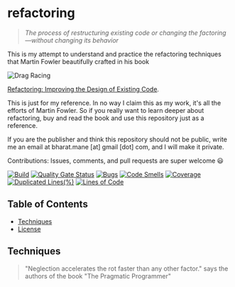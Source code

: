# refactoring
>*The process of restructuring existing code or changing the factoring—without changing its behavior*

This is my attempt to understand and practice the refactoring techniques that Martin Fowler beautifully crafted in his book 

![Drag Racing](https://martinfowler.com/books/refact2.jpg) 

[Refactoring: Improving the Design of Existing Code](https://martinfowler.com/books/refactoring.html). 

This is just for my reference. In no way I claim this as my work, it's all the efforts of Martin Fowler. So if you really want to learn deeper about refactoring, buy and read the book and use this repository just as a reference.

If you are the publisher and think this repository should not be public, write me an email at bharat.mane [at] gmail [dot] com, and I will make it private.

Contributions: Issues, comments, and pull requests are super welcome 😃


[![Build](https://github.com/bharatmane/refactoring/actions/workflows/build.yml/badge.svg)](https://github.com/bharatmane/refactoring/actions/workflows/build.yml)
[![Quality Gate Status](https://sonarcloud.io/api/project_badges/measure?project=bharatmane_refactoring&metric=alert_status)](https://sonarcloud.io/dashboard?id=bharatmane_refactoring)
[![Bugs](https://sonarcloud.io/api/project_badges/measure?project=bharatmane_refactoring&metric=bugs)](https://sonarcloud.io/dashboard?id=bharatmane_refactoring)
[![Code Smells](https://sonarcloud.io/api/project_badges/measure?project=bharatmane_refactoring&metric=code_smells)](https://sonarcloud.io/dashboard?id=bharatmane_refactoring)
[![Coverage](https://sonarcloud.io/api/project_badges/measure?project=bharatmane_refactoring&metric=coverage)](https://sonarcloud.io/dashboard?id=bharatmane_refactoring)
[![Duplicated Lines(%)](https://sonarcloud.io/api/project_badges/measure?project=bharatmane_refactoring&metric=duplicated_lines_density)](https://sonarcloud.io/dashboard?id=bharatmane_refactoring)
[![Lines of Code](https://sonarcloud.io/api/project_badges/measure?project=bharatmane_refactoring&metric=ncloc)](https://sonarcloud.io/dashboard?id=bharatmane_refactoring)


## Table of Contents ##

- [Techniques](#techniques)
- [License](#license)

## Techniques ##


> "Neglection accelerates the rot faster than any other factor." says the authors of the book "The Pragmatic Programmer"
> 


